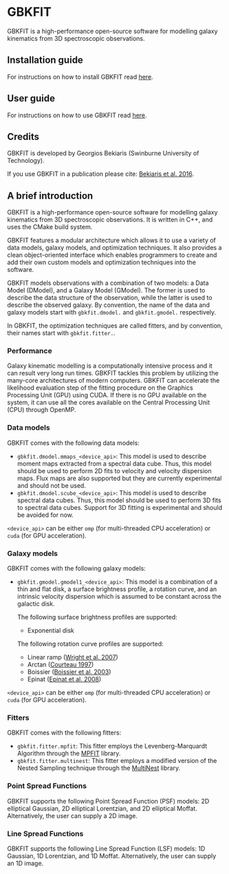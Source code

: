 
# GBKFIT

GBKFIT is a high-performance open-source software for modelling galaxy
kinematics from 3D spectroscopic observations.

## Installation guide

For instructions on how to install GBKFIT read [here](INSTALL.md).

## User guide

For instructions on how to use GBKFIT read [here](USERGUIDE.md).

## Credits

GBKFIT is developed by Georgios Bekiaris (Swinburne University of Technology).

If you use GBKFIT in a publication please cite:
[Bekiaris et al. 2016](http://adsabs.harvard.edu/abs/2016MNRAS.455..754B).

## A brief introduction

GBKFIT is a high-performance open-source software for modelling galaxy
kinematics from 3D spectroscopic observations. It is written in C++, and uses
the CMake build system.

GBKFIT features a modular architecture which allows it to use a variety of
data models, galaxy models, and optimization techniques. It also provides a
clean object-oriented interface which enables programmers to create and add
their own custom models and optimization techniques into the software.

GBKFIT models observations with a combination of two models: a Data Model
(DModel), and a Galaxy Model (GModel). The former is used to describe the data
structure of the observation, while the latter is used to describe the
observed galaxy. By convention, the name of the data and galaxy models start 
with `gbkfit.dmodel.` and `gbkfit.gmodel.` respectively.

In GBKFIT, the optimization techniques are called fitters, and by convention, 
their names start with `gbkfit.fitter.`.

### Performance

Galaxy kinematic modelling is a computationally intensive process and it can
result very long run times. GBKFIT tackles this problem by utilizing the
many-core architectures of modern computers. GBKFIT can accelerate the
likelihood evaluation step of the fitting procedure on the Graphics Processing
Unit (GPU) using CUDA. If there is no GPU available on the system, it can use
all the cores available on the Central Processing Unit (CPU) through OpenMP.

### Data models

GBKFIT comes with the following data models:
- `gbkfit.dmodel.mmaps_<device_api>`: This model is used to describe moment
maps extracted from a spectral data cube. Thus, this model should be used to
perform 2D fits to velocity and velocity dispersion maps. Flux maps are also
supported but they are currently experimental and should not be used.
- `gbkfit.dmodel.scube_<device_api>`: This model is used to describe spectral
data cubes. Thus, this model should be used to perform 3D fits to spectral
data cubes. Support for 3D fitting is experimental and should be avoided for
now.

`<device_api>` can be either `omp` (for multi-threaded CPU acceleration) or
`cuda` (for GPU acceleration).

### Galaxy models

GBKFIT comes with the following galaxy models:
- `gbkfit.gmodel.gmodel1_<device_api>`: This model is a combination of a thin
and flat disk, a surface brightness profile, a rotation curve, and an intrinsic
velocity dispersion which is assumed to be constant across the galactic disk.

  The following surface brightness profiles are supported:
  - Exponential disk

  The following rotation curve profiles are supported:
  - Linear ramp
  ([Wright et al. 2007](http://adsabs.harvard.edu/abs/2007ApJ...658...78W))
  - Arctan
  ([Courteau 1997](http://adsabs.harvard.edu/abs/1997AJ....114.2402C))
  - Boissier
  ([Boissier et al. 2003](http://adsabs.harvard.edu/abs/2003MNRAS.346.1215B))
  - Epinat
  ([Epinat et al. 2008](http://adsabs.harvard.edu/abs/2008MNRAS.388..500E))

`<device_api>` can be either `omp` (for multi-threaded CPU acceleration) or
`cuda` (for GPU acceleration).

### Fitters

GBKFIT comes with the following fitters:
- `gbkfit.fitter.mpfit`: This fitter employs the Levenberg-Marquardt Algorithm
through the [MPFIT](https://www.physics.wisc.edu/~craigm/idl/cmpfit.html)
library.
- `gbkfit.fitter.multinest`: This fitter employs a modified version of the 
Nested Sampling technique through the
[MultiNest](https://ccpforge.cse.rl.ac.uk/gf/project/multinest/) library.


### Point Spread Functions

GBKFIT supports the following Point Spread Function (PSF) models: 2D
elliptical Gaussian, 2D elliptical Lorentzian, and 2D elliptical Moffat.
Alternatively, the user can supply a 2D image.

### Line Spread Functions

GBKFIT supports the following Line Spread Function (LSF) models: 1D Gaussian,
1D Lorentzian, and 1D Moffat. Alternatively, the user can supply an 1D image.

